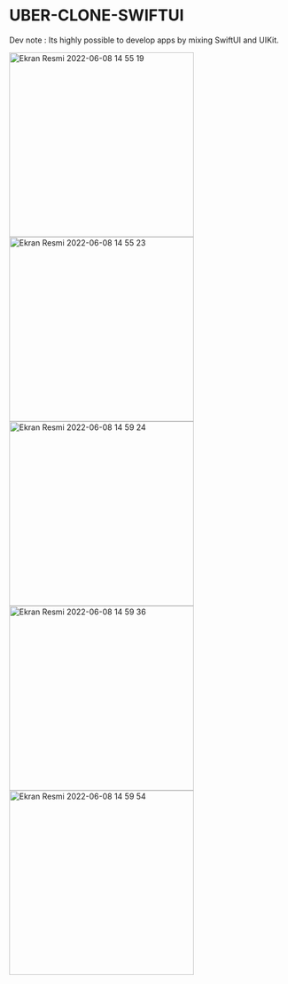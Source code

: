 # UBER-CLONE-SWIFTUI
Dev note : Its highly possible to develop apps by mixing SwiftUI and UIKit.<br>



<img width="333" alt="Ekran Resmi 2022-06-08 14 55 19" src="https://user-images.githubusercontent.com/89414084/172611854-1e613365-5f9b-4132-bf71-b27ba85a8967.png">
<img width="333" alt="Ekran Resmi 2022-06-08 14 55 23" src="https://user-images.githubusercontent.com/89414084/172611876-1d887e09-111a-416d-8650-1e64083700ba.png">
<img width="333" alt="Ekran Resmi 2022-06-08 14 59 24" src="https://user-images.githubusercontent.com/89414084/172611887-28480d0b-d39a-4df9-95bd-f0e271b39ac9.png">
<img width="333" alt="Ekran Resmi 2022-06-08 14 59 36" src="https://user-images.githubusercontent.com/89414084/172611933-63579c64-c744-4fcc-b758-4773442843e8.png">
<img width="333" alt="Ekran Resmi 2022-06-08 14 59 54" src="https://user-images.githubusercontent.com/89414084/172611966-b57a5117-5dcc-490b-8455-e702b45ac24f.png">

